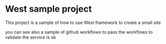 # West sample project
This project is a sample of how to use West framework to create a small site

you can see also a sample of github workflows to pass the workflows to validate the service is ok


